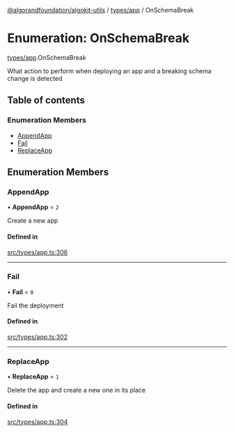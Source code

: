 [@algorandfoundation/algokit-utils](../README.md) / [types/app](../modules/types_app.md) / OnSchemaBreak

# Enumeration: OnSchemaBreak

[types/app](../modules/types_app.md).OnSchemaBreak

What action to perform when deploying an app and a breaking schema change is detected

## Table of contents

### Enumeration Members

- [AppendApp](types_app.OnSchemaBreak.md#appendapp)
- [Fail](types_app.OnSchemaBreak.md#fail)
- [ReplaceApp](types_app.OnSchemaBreak.md#replaceapp)

## Enumeration Members

### AppendApp

• **AppendApp** = ``2``

Create a new app

#### Defined in

[src/types/app.ts:306](https://github.com/algorandfoundation/algokit-utils-ts/blob/main/src/types/app.ts#L306)

___

### Fail

• **Fail** = ``0``

Fail the deployment

#### Defined in

[src/types/app.ts:302](https://github.com/algorandfoundation/algokit-utils-ts/blob/main/src/types/app.ts#L302)

___

### ReplaceApp

• **ReplaceApp** = ``1``

Delete the app and create a new one in its place

#### Defined in

[src/types/app.ts:304](https://github.com/algorandfoundation/algokit-utils-ts/blob/main/src/types/app.ts#L304)

